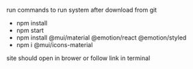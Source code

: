 run commands to run system after download from git
- npm install
- npm start
- npm install @mui/material @emotion/react @emotion/styled
- npm i @mui/icons-material

site should open in brower or follow link in terminal
